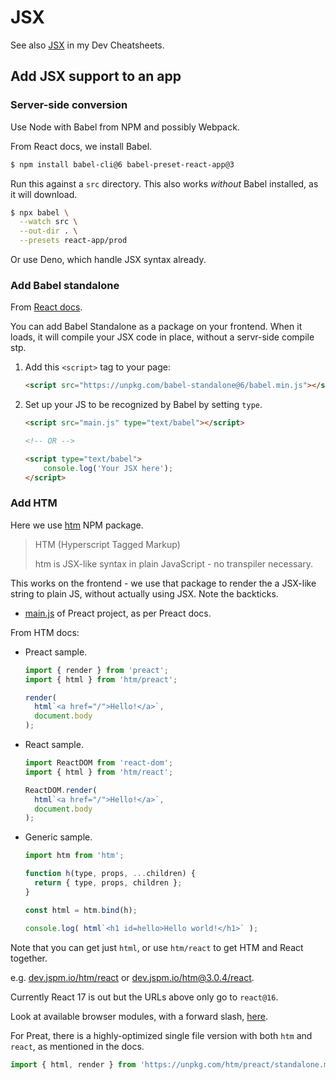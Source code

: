 # JSX

See also [JSX][] in my Dev Cheatsheets.

[JSX]: https://michaelcurrin.github.io/dev-cheatsheets/cheatsheets/javascript/general/jsx.html


## Add JSX support to an app

### Server-side conversion

Use Node with Babel from NPM and possibly Webpack.

From React docs, we install Babel.

```sh
$ npm install babel-cli@6 babel-preset-react-app@3
```

Run this against a `src` directory. This also works _without_ Babel installed, as it will download.

```sh
$ npx babel \
  --watch src \
  --out-dir . \
  --presets react-app/prod
```

Or use Deno, which handle JSX syntax already.

### Add Babel standalone

From [React docs](https://reactjs.org/docs/add-react-to-a-website.html).

You can add Babel Standalone as a package on your frontend. When it loads, it will compile your JSX code in place, without a servr-side compile stp.

1. Add this `<script>` tag to your page:
    ```html
    <script src="https://unpkg.com/babel-standalone@6/babel.min.js"></script>
    ```
2. Set up your JS to be recognized by Babel by setting `type`.
    ```html
    <script src="main.js" type="text/babel"></script>

    <!-- OR -->

    <script type="text/babel">
        console.log('Your JSX here');
    </script>
    ```

### Add HTM

Here we use [htm](https://www.npmjs.com/package/htm) NPM package.

> HTM (Hyperscript Tagged Markup)
>
> htm is JSX-like syntax in plain JavaScript - no transpiler necessary.

This works on the frontend -  we use that package to render the a JSX-like string to plain JS, without actually using JSX. Note the backticks.

- [main.js](https://github.com/MichaelCurrin/preact-frontend-quickstart/blob/main/main.js) of Preact project, as per Preact docs.

From HTM docs:

- Preact sample.
    ```javascript
    import { render } from 'preact';
    import { html } from 'htm/preact';

    render(
      html`<a href="/">Hello!</a>`, 
      document.body
    );
    ```
- React sample.
    ```javascript
    import ReactDOM from 'react-dom';
    import { html } from 'htm/react';

    ReactDOM.render(
      html`<a href="/">Hello!</a>`,
      document.body
    );
    ```
- Generic sample.
    ```javascript
    import htm from 'htm';

    function h(type, props, ...children) {
      return { type, props, children };
    }

    const html = htm.bind(h);

    console.log( html`<h1 id=hello>Hello world!</h1>` );
    ```

Note that you can get just `html`, or use `htm/react` to get HTM and React together.

e.g. [dev.jspm.io/htm/react](https://dev.jspm.io/htm/react) or [dev.jspm.io/htm@3.0.4/react](https://dev.jspm.io/htm@3.0.4/react).

Currently React 17 is out but the URLs above only go to `react@16`.

Look at available browser modules, with a forward slash, [here](https://dev.jspm.io/htm/react).

For Preat, there is a highly-optimized single file version with both `htm` and `react`, as mentioned in the docs.

```javascript
import { html, render } from 'https://unpkg.com/htm/preact/standalone.module.js'
```
